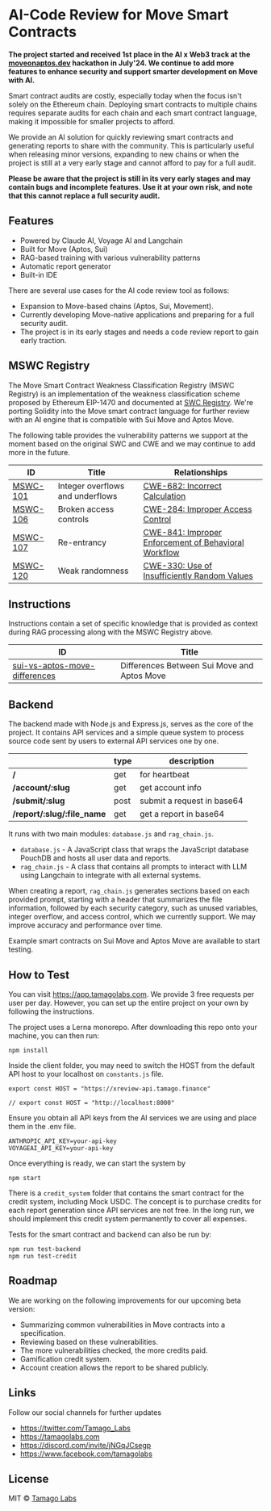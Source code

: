 # AI-Code Review for Move Smart Contracts

**The project started and received 1st place in the AI x Web3 track at the [ moveonaptos.dev](https://moveonaptos.dev/) hackathon in July'24. We continue to add more features to enhance security and support smarter development on Move with AI.**

Smart contract audits are costly, especially today when the focus isn't solely on the Ethereum chain. Deploying smart contracts to multiple chains requires separate audits for each chain and each smart contract language, making it impossible for smaller projects to afford.

We provide an AI solution for quickly reviewing smart contracts and generating reports to share with the community. This is particularly useful when releasing minor versions, expanding to new chains or when the project is still at a very early stage and cannot afford to pay for a full audit.

**Please be aware that the project is still in its very early stages and may contain bugs and incomplete features. Use it at your own risk, and note that this cannot replace a full security audit.**

## Features

* Powered by Claude AI, Voyage AI and Langchain
* Built for Move (Aptos, Sui)
* RAG-based training with various vulnerability patterns
* Automatic report generator
* Built-in IDE

There are several use cases for the AI code review tool as follows:

* Expansion to Move-based chains (Aptos, Sui, Movement).
* Currently developing Move-native applications and preparing for a full security audit.
* The project is in its early stages and needs a code review report to gain early traction.

## MSWC Registry

The Move Smart Contract Weakness Classification Registry (MSWC Registry) is an implementation of the weakness classification scheme proposed by Ethereum EIP-1470 and documented at [SWC Registry](https://github.com/SmartContractSecurity/SWC-registry). We're porting Solidity into the Move smart contract language for further review with an AI engine that is compatible with Sui Move and Aptos Move.

The following table provides the vulnerability patterns we support at the moment based on the original SWC and CWE and we may continue to add more in the future.

| ID                           | Title                                    | Relationships                                                                                           |
| ---------------------------- | ---------------------------------------- | --------------------------------------------------------------------------------------------------------|
| [MSWC-101](./packages/MSWC-registry/MSWC-101.md)    | Integer overflows and underflows         | [CWE-682: Incorrect Calculation](https://cwe.mitre.org/data/definitions/682.html)                       |
| [MSWC-106](./packages/MSWC-registry/MSWC-106.md)    | Broken access controls                   | [CWE-284: Improper Access Control](https://cwe.mitre.org/data/definitions/284.html)                     |
| [MSWC-107](./packages/MSWC-registry/MSWC-107.md)    | Re-entrancy                              | [CWE-841: Improper Enforcement of Behavioral Workflow](https://cwe.mitre.org/data/definitions/841.html) |
| [MSWC-120](./packages/MSWC-registry/MSWC-120.md)    | Weak randomness                          | [CWE-330: Use of Insufficiently Random Values](https://cwe.mitre.org/data/definitions/330.html)         |

## Instructions

Instructions contain a set of specific knowledge that is provided as context during RAG processing along with the MSWC Registry above.

| ID                           | Title                                    |
| ---------------------------- | ---------------------------------------- |
| [sui-vs-aptos-move-differences](./packages/instructions/sui-vs-aptos-move-differences.md)    | Differences Between Sui Move and Aptos Move         |

## Backend

The backend made with Node.js and Express.js, serves as the core of the project. It contains API services and a simple queue system to process source code sent by users to external API services one by one. 

|   |type|description|
|---|--- |---                      |
|**/**|get|for heartbeat|
|**/account/:slug**|get|get account info|
|**/submit/:slug**|post|submit a request in base64|
|**/report/:slug/:file_name**|get|get a report in base64|

It runs with two main modules: `database.js` and `rag_chain.js`.

- `database.js` - A JavaScript class that wraps the JavaScript database PouchDB and hosts all user data and reports.
- `rag_chain.js` - A class that contains all prompts to interact with LLM using Langchain to integrate with all external systems.

When creating a report, `rag_chain.js` generates sections based on each provided prompt, starting with a header that summarizes the file information, followed by each security category, such as unused variables, integer overflow, and access control, which we currently support. We may improve accuracy and performance over time.

Example smart contracts on Sui Move and Aptos Move are available to start testing.

## How to Test

You can visit https://app.tamagolabs.com. We provide 3 free requests per user per day. However, you can set up the entire project on your own by following the instructions.

The project uses a Lerna monorepo. After downloading this repo onto your machine, you can then run:

```
npm install
```

Inside the client folder, you may need to switch the HOST from the default API host to your localhost on `constants.js` file.

```
export const HOST = "https://xreview-api.tamago.finance"

// export const HOST = "http://localhost:8000"
```
  
Ensure you obtain all API keys from the AI services we are using and place them in the .env file.

```
ANTHROPIC_API_KEY=your-api-key
VOYAGEAI_API_KEY=your-api-key 
```

Once everything is ready, we can start the system by

```
npm start
```

There is a `credit_system` folder that contains the smart contract for the credit system, including Mock USDC. The concept is to purchase credits for each report generation since API services are not free. In the long run, we should implement this credit system permanently to cover all expenses.

Tests for the smart contract and backend can also be run by:

```
npm run test-backend
npm run test-credit
```

## Roadmap

We are working on the following improvements for our upcoming beta version:
- Summarizing common vulnerabilities in Move contracts into a specification.
- Reviewing based on these vulnerabilities.
- The more vulnerabilities checked, the more credits paid.
- Gamification credit system.
- Account creation allows the report to be shared publicly.

## Links

Follow our social channels for further updates

- https://twitter.com/Tamago_Labs
- https://tamagolabs.com
- https://discord.com/invite/jNGqJCsegp
- https://www.facebook.com/tamagolabs

## License

MIT © [Tamago Labs](https://github.com/tamago-labs)

